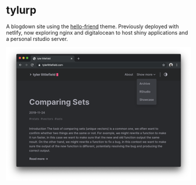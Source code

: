 
<!-- README.md is generated from README.Rmd. Please edit that file -->

# tylurp

<!-- badges: start -->

<!-- badges: end -->

A blogdown site using the
[hello-friend](https://github.com/panr/hugo-theme-hello-friend) theme.
Previously deployed with netlify, now exploring nginx and digitalocean
to host shiny applications and a personal rstudio server.

![](static/img/site-demo.png)<!-- -->
